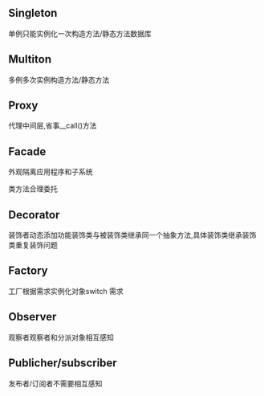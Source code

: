 
## Singleton
单例只能实例化一次构造方法/静态方法数据库



## Multiton
多例多次实例构造方法/静态方法



## Proxy
代理中间层,省事__call()方法



## Facade
外观隔离应用程序和子系统

类方法合理委托



## Decorator

装饰者动态添加功能装饰类与被装饰类继承同一个抽象方法,具体装饰类继承装饰类重复装饰问题



## Factory
工厂根据需求实例化对象switch 需求



## Observer
观察者观察者和分派对象相互感知



## Publicher/subscriber
发布者/订阅者不需要相互感知


